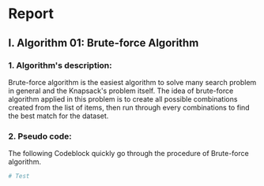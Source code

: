 Report
=========================================================================
I. Algorithm 01: Brute-force Algorithm
-------------------------------------------------------------------------
### 1. Algorithm's description:
Brute-force algorithm is the easiest algorithm to solve many search problem in general and the Knapsack's problem itself. The idea of brute-force algorithm applied in this problem is to create all possible combinations created from the list of items, then run through every combinations to find the best match for the dataset.
### 2. Pseudo code:
The following Codeblock quickly go through the procedure of Brute-force algorithm.

```python
# Test
```
